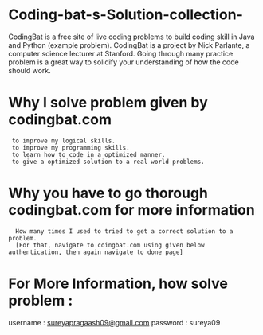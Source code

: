 # Coding-bat-s-Solution-collection-

CodingBat is a free site of live coding problems to build coding skill in Java and Python (example problem). CodingBat is a project by Nick Parlante, 
a computer science lecturer at Stanford. Going through many practice problem is a great way to solidify your understanding of how the code should work.

# Why I solve problem given by codingbat.com 
     to improve my logical skills.
     to improve my programming skills.
     to learn how to code in a optimized manner.
     to give a optimized solution to a real world problems.
     
# Why you have to go thorough codingbat.com for more information
      How many times I used to tried to get a correct solution to a problem. 
      [For that, navigate to coingbat.com using given below authentication, then again navigate to done page]

# For More Information, how solve problem :
  username : sureyapragaash09@gmail.com
  password : sureya09
